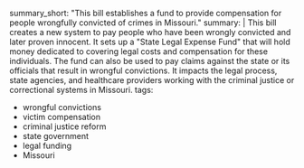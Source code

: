 summary_short: "This bill establishes a fund to provide compensation for people wrongfully convicted of crimes in Missouri."
summary: |
  This bill creates a new system to pay people who have been wrongly convicted and later proven innocent. It sets up a "State Legal Expense Fund" that will hold money dedicated to covering legal costs and compensation for these individuals. The fund can also be used to pay claims against the state or its officials that result in wrongful convictions. It impacts the legal process, state agencies, and healthcare providers working with the criminal justice or correctional systems in Missouri.
tags:
  - wrongful convictions
  - victim compensation
  - criminal justice reform
  - state government
  - legal funding
  - Missouri
